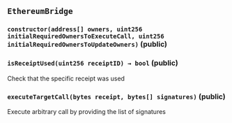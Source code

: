 ## `EthereumBridge`






### `constructor(address[] owners, uint256 initialRequiredOwnersToExecuteCall, uint256 initialRequiredOwnersToUpdateOwners)` (public)





### `isReceiptUsed(uint256 receiptID) → bool` (public)



Check that the specific receipt was used


### `executeTargetCall(bytes receipt, bytes[] signatures)` (public)



Execute arbitrary call by providing the list of signatures



